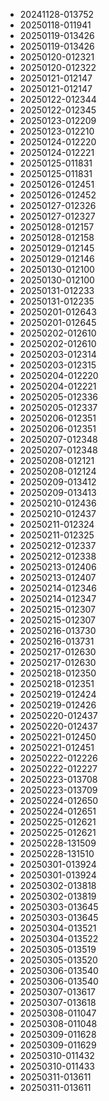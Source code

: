 * 20241128-013752
* 20250118-011941
* 20250119-013426
* 20250119-013426
* 20250120-012321
* 20250120-012322
* 20250121-012147
* 20250121-012147
* 20250122-012344
* 20250122-012345
* 20250123-012209
* 20250123-012210
* 20250124-012220
* 20250124-012221
* 20250125-011831
* 20250125-011831
* 20250126-012451
* 20250126-012452
* 20250127-012326
* 20250127-012327
* 20250128-012157
* 20250128-012158
* 20250129-012145
* 20250129-012146
* 20250130-012100
* 20250130-012100
* 20250131-012233
* 20250131-012235
* 20250201-012643
* 20250201-012645
* 20250202-012610
* 20250202-012610
* 20250203-012314
* 20250203-012315
* 20250204-012220
* 20250204-012221
* 20250205-012336
* 20250205-012337
* 20250206-012351
* 20250206-012351
* 20250207-012348
* 20250207-012348
* 20250208-012121
* 20250208-012124
* 20250209-013412
* 20250209-013413
* 20250210-012436
* 20250210-012437
* 20250211-012324
* 20250211-012325
* 20250212-012337
* 20250212-012338
* 20250213-012406
* 20250213-012407
* 20250214-012346
* 20250214-012347
* 20250215-012307
* 20250215-012307
* 20250216-013730
* 20250216-013731
* 20250217-012630
* 20250217-012630
* 20250218-012350
* 20250218-012351
* 20250219-012424
* 20250219-012426
* 20250220-012437
* 20250220-012437
* 20250221-012450
* 20250221-012451
* 20250222-012226
* 20250222-012227
* 20250223-013708
* 20250223-013709
* 20250224-012650
* 20250224-012651
* 20250225-012621
* 20250225-012621
* 20250228-131509
* 20250228-131510
* 20250301-013924
* 20250301-013924
* 20250302-013818
* 20250302-013819
* 20250303-013645
* 20250303-013645
* 20250304-013521
* 20250304-013522
* 20250305-013519
* 20250305-013520
* 20250306-013540
* 20250306-013540
* 20250307-013617
* 20250307-013618
* 20250308-011047
* 20250308-011048
* 20250309-011628
* 20250309-011629
* 20250310-011432
* 20250310-011433
* 20250311-013611
* 20250311-013611
